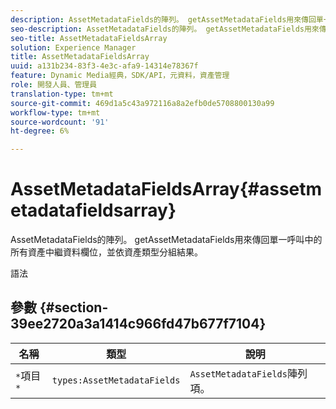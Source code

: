 ```yaml
---
description: AssetMetadataFields的陣列。 getAssetMetadataFields用來傳回單一呼叫中的所有資產中繼資料欄位，並依資產類型分組結果。
seo-description: AssetMetadataFields的陣列。 getAssetMetadataFields用來傳回單一呼叫中的所有資產中繼資料欄位，並依資產類型分組結果。
seo-title: AssetMetadataFieldsArray
solution: Experience Manager
title: AssetMetadataFieldsArray
uuid: a131b234-83f3-4e3c-afa9-14314e78367f
feature: Dynamic Media經典，SDK/API，元資料，資產管理
role: 開發人員、管理員
translation-type: tm+mt
source-git-commit: 469d1a5c43a972116a8a2efb0de5708800130a99
workflow-type: tm+mt
source-wordcount: '91'
ht-degree: 6%

---
```



# AssetMetadataFieldsArray{#assetmetadatafieldsarray}

AssetMetadataFields的陣列。 getAssetMetadataFields用來傳回單一呼叫中的所有資產中繼資料欄位，並依資產類型分組結果。

語法

## 參數 {#section-39ee2720a3a1414c966fd47b677f7104}

| 名稱 | 類型 | 說明 |
|---|---|---|
| `*`項目`*` | `types:AssetMetadataFields` | `AssetMetadataFields`陣列項。 |

